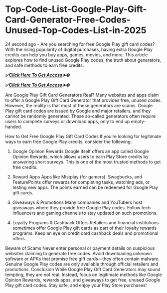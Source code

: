 # Top-Code-List-Google-Play-Gift-Card-Generator-Free-Codes-Unused-Top-Codes-List-in-2025
24 second ago - Are you searching for free Google Play gift card codes? With the rising popularity of digital purchases, having extra Google Play credits can help you buy apps, games, movies, and more. This article explores how to find unused Google Play codes, the truth about generators, and safe methods to earn free credits.

 ***✅[Click Here To Get Access](https://btadeal.com/g3gl5px/)➤🌐***

 ***✅[Click Here To Get Access](https://btadeal.com/g3gl5px/)➤🌐***
 

Are Google Play Gift Card Generators Real?
Many websites and apps claim to offer a Google Play Gift Card Generator that provides free, unused codes. However, the reality is that most of these generators are scams. Google Play gift card codes are issued by Google and major retailers, and they cannot be randomly generated. These so-called generators often require users to complete surveys or download apps, only to end up empty-handed.

How to Get Free Google Play Gift Card Codes
If you’re looking for legitimate ways to earn free Google Play credits, consider the following:

1. Google Opinion Rewards
Google itself offers an app called Google Opinion Rewards, which allows users to earn Play Store credits by answering short surveys. This is one of the most trusted methods to get free credits.

2. Reward Apps
Apps like Mistplay (for gamers), Swagbucks, and FeaturePoints offer rewards for completing tasks, watching ads, or testing new apps. The points earned can be redeemed for Google Play gift cards.

3. Giveaways & Promotions
Many companies and YouTubers host giveaways where they provide free Google Play codes. Follow tech influencers and gaming channels to stay updated on such promotions.

4. Loyalty Programs & Cashback Offers
Retailers and financial institutions sometimes offer Google Play gift cards as part of their loyalty rewards programs. Keep an eye on credit card cashback deals and promotional offers.

Beware of Scams
Never enter personal or payment details on suspicious websites claiming to generate free codes.
Avoid downloading unknown software or APKs that promise free gift cards—they often contain malware.
Genuine Google Play codes are only available through official retailers and promotions.
Conclusion
While Google Play Gift Card Generators may sound tempting, they are not real. Instead, focus on legitimate methods like Google Opinion Rewards, rewards apps, and giveaways to get free, unused Google Play gift card codes. Stay safe, and enjoy your Play Store purchases!
